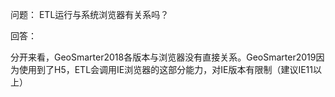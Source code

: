 问题：
ETL运行与系统浏览器有关系吗？

回答：

分开来看，GeoSmarter2018各版本与浏览器没有直接关系。GeoSmarter2019因为使用到了H5，ETL会调用IE浏览器的这部分能力，对IE版本有限制（建议IE11以上）
